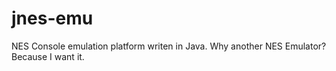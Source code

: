 # jnes-emu

NES Console emulation platform writen in Java.
Why another NES Emulator? Because I want it.

